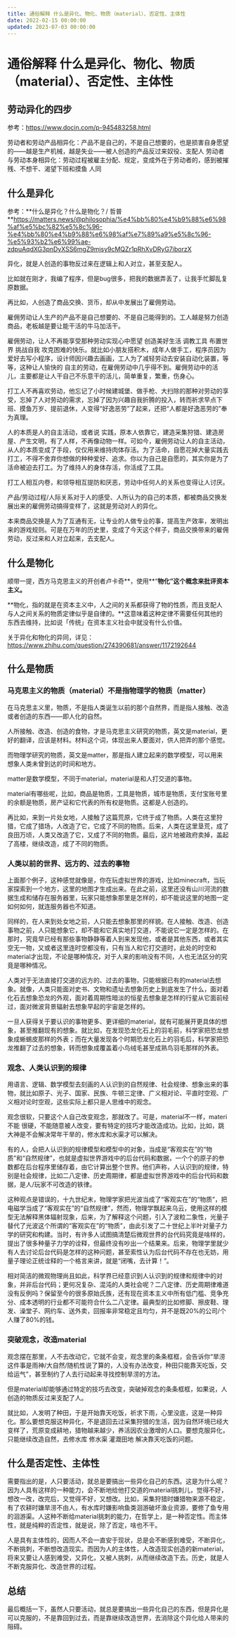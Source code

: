 ```yaml
---
title: 通俗解释 什么是异化、物化、物质（material）、否定性、主体性
date: 2022-02-15 00:00:00
updated: 2023-07-03 00:00:00
---
```



# 通俗解释 什么是异化、物化、物质（material）、否定性、主体性

## 劳动异化的四步

参考：https://www.docin.com/p-945483258.html

劳动者和劳动产品相异化：产品不是自己的，不是自己想要的，也是损害自身愿望的——越是生产机械，越是失业——被人创造的产品反过来奴役、支配人
劳动者与劳动本身相异化：劳动过程被雇主分配、规定，变成外在于劳动者的，感到被摧残、不想干、渴望下班和摸鱼
人同

## 什么是异化

参考：**什么是异化？什么是物化？/ 哲普 **https://matters.news/@philosophia/%e4%bb%80%e4%b9%88%e6%98%af%e5%bc%82%e5%8c%96-%e4%bb%80%e4%b9%88%e6%98%af%e7%89%a9%e5%8c%96-%e5%93%b2%e6%99%ae-zdpuAqdXG3pnDyXSS6mgZ9mjsy9cMQZr1pRhXvDRyG7iborzX

异化，就是人创造的事物反过来在逻辑上和人对立，甚至支配人。

比如就在刚才，我编了程序，但是bug很多，把我的数据弄丢了，让我手忙脚乱复原数据。

再比如，人创造了商品交换、货币，却从中发展出了雇佣劳动。

雇佣劳动让人生产的产品不是自己想要的、不是自己能得到的。工人越是努力创造商品，老板越是要让能干活的牛马加活干。

雇佣劳动，让人不再能享受那种劳动实现心中愿望 创造美好生活 调教工具 布置世界 挑战自我 攻克困难的快乐。就比如小朋友搭积木，成年人做手工，程序员因为爱好去写小程序，设计师因兴趣去画画，工人为了减轻劳动去安装自动化装置，等等，这种让人愉快的 自主的劳动，在雇佣劳动中几乎得不到。雇佣劳动中的活儿，主要都是让人干自己不乐意干的活儿，简单重复，繁重，伤身心。

打工人不再喜欢劳动，他忘记了小时候建城堡、做手枪、大扫除的那种对劳动的享受，忘掉了人对劳动的需求，忘掉了因为兴趣自我折腾的投入，转而祈求早点下班、摸鱼万岁、提前退休，人变得“好逸恶劳”了起来，还把“人都是好逸恶劳的”奉为真理。

人的本质是人的自主活动，或者说 实践，原本人依靠它，建造采集狩猎、建造房屋、产生文明，有了人样，不再像动物一样。可如今，雇佣劳动让人的自主活动，从人的本质变成了手段，仅仅用来维持肉体存活。为了活命，自愿花掉大量实践去打工，不得不舍弃你想做的种种爱好、追求。你以为自己是自愿的，其实你是为了活命被迫去打工。为了维持人的身体存活，你活成了工具。

打工人相互内卷，和领导相互提防和厌恶，劳动中任何人的关系也变得让人讨厌。

产品/劳动过程/人际关系对于人的感受、人所认为的自己的本质，都被商品交换发展出来的雇佣劳动搞得变样了，这就是劳动对人的异化。

本来商品交换是人为了互通有无，让专业的人做专业的事，提高生产效率，发明出来的游戏规则。可是在万年的历史里，变成了今天这个样子，商品交换带来的雇佣劳动，反过来和人对立起来，去支配人。

## 什么是物化

顺带一提，西方马克思主义的开创者卢卡奇**，使用**“**物化”这个概念来批评资本主义。**




**物化，指的就是在资本主义中，人之间的关系都获得了物的性质，而且支配人与人之间关系的物质定律似乎是自律的。**这意味着这种定律不需要任何其他的东西去维持，比如说「传统」在资本主义社会中就没有什么价值。

关于异化和物化的异同，详见：https://www.zhihu.com/question/274390681/answer/1172192644

## 什么是物质

### 马克思主义的物质（material）不是指物理学的物质（matter）

在马克思主义里，物质，不是指人类诞生以前的那个自然界，而是指人接触、改造或者创造的东西——即人化的自然。

人所接触、改造、创造的食物，才是马克思主义研究的物质，英文是material，更好的翻译，应该是材料。材料这个词，体现出来人要面对，供人把弄的那个感觉。

而物理学研究的物质，英文是matter，那是指人建立起来的数学模型，可以用来想象人类未曾到达的时间和地方。

matter是数学模型，不同于material，material是和人打交道的事物。

material有哪些呢，比如，商品是物质，工具是物质，城市是物质，支付宝账号里的余额是物质，房产证和它代表的所有权是物质。这都是人创造的。

再比如，来到一片处女地，人接触了这篇荒原，它终于成了物质。人类在这里狩猎，它成了猎场，人改造了它，它成了不同的物质。后来，人类在这里垦荒，成了良田万顷，人类又改造了它，又成了不同的物质。最后，这片地被政府卖掉，盖起了高楼，继续改造，成了不同的物质。

### 人类以前的世界、远方的、过去的事物

上面那个例子，这种感觉就像是，你在玩虚拟世界的游戏，比如minecraft，当玩家探索到一个地方，这里的地图才生成出来。在此之前，这里还没有山川河流的数据生成和储存在服务器里，玩家只能想象那里是怎样的，却不能说这里的地图一定如何如何，就连服务器也不知道。

同样的，在人来到处女地之前，人只能去想象那里的样貌。在人接触、改造、创造事物之前，人只能想象它，却不能和它真实地打交道，不能说它一定是怎样的。在那时，究竟早已经有那些事物静静等着人到来发现他，或者是其他东西，或者其实空无一物，又或者这里连时空都没有，只有当人和它打交道时，此处的时空和material才出现，不论是哪种情况，对于人来的影响没有不同，人也无法区分的究竟是哪种情况。

人类对于无法直接打交道的远方的、过去的事物，只能根据已有的material去想象。就像，人类只能面对史书、文物和遗址去想象历史上到底发生了什么，面对着化石去想象恐龙的外观，面对着周期性暗淡的恒星去想象是怎样的行星从它面前经过，面对微波背景辐射去想象早起的宇宙是怎样的。

一旦人获得关于要认识的事物更多、更详细的material，就有可能展开更具体的想象，甚至推翻现有的想象。就比如，在发现恐龙化石上的羽毛前，科学家把恐龙想象成蜥蜴皮那样的外表；而在大量发现各个时期恐龙化石上的羽毛后，科学家把恐龙推翻了过去的想象，转而想象成覆盖着小鸟绒毛甚至成熟鸟羽毛那样的外表。

### 观念、人类认识到的规律

用语言、逻辑、数学模型去刻画的人认识到的自然规律、社会规律、想象出来的事物，就比如原子、光子、国家、民族、牛顿三定律、广义相对论、平直时空观、广义相对论时空观，这些实际上都只是人思维中的观念。

观念很软，只要这个人自己改变观念，那就改了。可是，material不一样，materi不能
很硬，不能随意被人改变，要有特定的技巧才能改造成功。比如，比如，跳大神是不会解决常年干旱的，修水库和水渠才可以解决。

有的人，会把人认识到的规律模型和模型中的对象，当成是“客观实在”的“物质”和“自然规律”，也就是虚拟世界游戏中的后台代码和数据，一个个的原子的参数都在后台程序里储存着，由它计算出整个世界。他们声称，人认识到的规律，特别是社会规律，比如二八定律、历史周期律，都是虚拟世界游戏中的后台代码和数据，是人/玩家不可改造的铁律。

这种观点是错误的，十九世纪末，物理学家把光波当成了“客观实在”的“物质”，把电磁学当成了“客观实在”的“自然规律”，然而，物理学飘起来乌云，使用这样的模型无法解释黑体辐射现象，后来，为了解释这个问题，引入了波粒二象性，光量子替代了光波这个所谓的“客观实在”的“物质”，由此引发了二十世纪上半叶对量子力学的研究和构建。当时，有许多人试图搞清楚后微观世界的台代码究竟是啥样的，提出了很多种量子力学的诠释，但最终没有吵出一个结果来。后来，物理学里就少有人去讨论后台代码是怎样的这种问题，甚至索性认为后台代码不存在也无妨，用量子理论正统诠释的一个格言来讲，就是“闭嘴，去计算！”。

相对简洁的微观物理尚且如此，科学界已经意识到人认识到的规律和规律中的对象，并非后台代码；更何况复杂、混沌的人类社会呢？二八定律、历史周期律难道没有反例吗？保留至今的很多原始氏族，还有现在资本主义中所有低门槛、竞争充分、成本透明的行业都不可能符合什么二八定律。最典型的比如修脚、擦皮鞋、理发、澡堂子、网约车、送外卖，回报率非常稳定且均匀，并不是既20%的公司/个人赚了80%的钱。

### 突破观念，改造material

观念摆在那里，人不去改动它，它就不会变，观念里的条条框框，会告诉你“旱涝这件事是雨神/大自然/随机性说了算的，人没有办法改变，种田只能靠天吃饭，交给运气”，甚至制约了人去行动起来寻找控制旱涝的方法。

但是material却能够通过特定的技巧去改变，突破掉观念的条条框框，如果说，人创造的物质反过来支配了人。

就比如，人发明了种田，于是开始靠天吃饭，祈求下雨，心里没底，这是一种异化。那么要想克服这种异化，不是退回去过采集狩猎的生活，因为自然环境已经大变样了，荒原变成耕地，猎物越来越少，养活因农业激增的人口。要想克服异化，只能继续改造自然，去修水库 修水渠 灌溉田地 解决靠天吃饭的问题。

## 什么是否定性、主体性

需要指出的是，人只要活动，就总是要搞出一些异化自己的东西。这是为什么呢？因为人具有这样的一种能力，会不断地给他打交道的material挑刺儿，觉得不好，想改一改，改完后，又觉得不好，又想改。比如，采集狩猎时嫌猎物来源不稳定，有了农耕时嫌旱涝不由人，有水库时嫌影响鱼类洄游破坏渔业资源，要修了鱼专用的洄游渠。人这种不断给material挑刺的能力，在哲学上，是一种否定性。而主体性，就是纯粹的否定性，就是说，除了否定，啥也不干。

人是具有主体性的，因而人不会一直安于现状，总是会不断感到难受，不断异化，不断挑刺，不断想改造现实。而因为人的主体性，人改造现实创造的新material，将来又要让人感到难受，又异化，又被人挑刺，从而继续改造下去。历史，就是人不断克服异化、改造世界的过程。

## 总结

最后概括一下，虽然人只要活动，就总是要搞出一些异化自己的东西，但是异化是可以克服的，不是靠回到过去，而是靠继续改造世界，去消除这个异化给人带来的阻碍。
